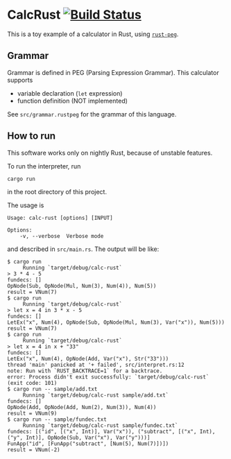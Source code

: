 # CalcRust [![Build Status](https://travis-ci.org/koba-e964/calc-rust.svg?branch=master)](https://travis-ci.org/koba-e964/calc-rust)


This is a toy example of a calculator in Rust, using [`rust-peg`](https://github.com/kevinmehall/rust-peg).

## Grammar
Grammar is defined in PEG (Parsing Expression Grammar).
This calculator supports

- variable declaration (`let` expression)
- function definition (NOT implemented)

See `src/grammar.rustpeg` for the grammar of this language.

## How to run
This software works only on nightly Rust, because of unstable features.

To run the interpreter, run
```
cargo run
```
in the root directory of this project.

The usage is
```
Usage: calc-rust [options] [INPUT]

Options:
    -v, --verbose  Verbose mode
```
and described in `src/main.rs`. The output will be like:
```
$ cargo run
     Running `target/debug/calc-rust`
> 3 * 4 - 5
fundecs: []
OpNode(Sub, OpNode(Mul, Num(3), Num(4)), Num(5))
result = VNum(7)
$ cargo run
     Running `target/debug/calc-rust`
> let x = 4 in 3 * x - 5
fundecs: []
LetEx("x", Num(4), OpNode(Sub, OpNode(Mul, Num(3), Var("x")), Num(5)))
result = VNum(7)
$ cargo run
     Running `target/debug/calc-rust`
> let x = 4 in x + "33"
fundecs: []
LetEx("x", Num(4), OpNode(Add, Var("x"), Str("33")))
thread 'main' panicked at '+ failed', src/interpret.rs:12
note: Run with `RUST_BACKTRACE=1` for a backtrace.
error: Process didn't exit successfully: `target/debug/calc-rust` (exit code: 101)
$ cargo run -- sample/add.txt
     Running `target/debug/calc-rust sample/add.txt`
fundecs: []
OpNode(Add, OpNode(Add, Num(2), Num(3)), Num(4))
result = VNum(9)
$ cargo run -- sample/fundec.txt
     Running `target/debug/calc-rust sample/fundec.txt`
fundecs: [("id", [("x", Int)], Var("x")), ("subtract", [("x", Int), ("y", Int)], OpNode(Sub, Var("x"), Var("y")))]
FunApp("id", [FunApp("subtract", [Num(5), Num(7)])])
result = VNum(-2)
```